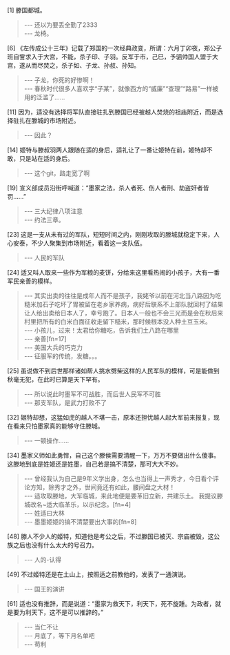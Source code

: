
[1] 滕国都城。
>--- 还以为要丢全勤了2333<br>
>--- 龙椅。<br>

[6] 《左传成公十三年》记载了郑国的一次经典政变，所谓：六月丁卯夜，郑公子班自訾求入于大宫，不能，杀子印、子羽。反军于市，己巳，予驷帅国人盟于大宫，遂从而尽焚之，杀子如、子龙、孙叔、孙知。
>--- 子龙，你死的好惨啊！<br>
>--- 春秋时代很多人喜欢字“子某”，就像西方的“威廉”“查理”“路易”一样被用的泛滥了……<br>

[11] 因为，适没有选择将军队直接驻扎到滕国已经被越人焚烧的祖庙附近，而是选择驻扎在滕城的市场附近。
>--- 因此？<br>

[14] 姬特与滕叔羽两人跟随在适的身后，适礼让了一番让姬特在前，姬特却不敢，只是站在适的身后。
>--- 这个git，路走宽了啊<br>

[19] 宣义部成员沿街呼喊道：“墨家之法，杀人者死、伤人者刑、劫盗奸者皆罚……”
>--- 三大纪律八项注意<br>
>--- 约法三章。<br>

[23] 这是一支从未有过的军队，短短时间之内，刚刚攻取的滕城就稳定下来，人心安泰，不少人聚集到市场附近，看着这一支队伍。
>--- 人民的军队<br>

[24] 适又叫人取来一些作为军粮的麦饼，分给来这里看热闹的小孩子，大有一番军民亲善的模样。
>--- 其实出卖的往往是成年人而不是孩子，我姥爷以前在河北当八路因为吃糙米加石子吃坏了胃被留在老乡家养病，病好后联系不上部队就回村了结果让人给出卖给日本人了，幸亏跑了。日本人一般也不会三光而是会在秋后来村里把所有的白米白面征收走留下糙米，那时候根本没人种土豆玉米。<br>
>--- 小孩儿，过来！太君给你糖吃，告诉我们土八路在哪里<br>
>--- 亲善[fn=17]<br>
>--- 美国大兵的巧克力<br>
>--- 征服军的传统，发糖。。。<br>

[25] 虽说做不到后世那样诸如帮人挑水劈柴这样的人民军队的模样，可是能做到秋毫无犯，在此时已算是天下罕有。
>--- 所以说此时墨军不可战胜，而后世人民军不可胜<br>
>--- 那支军队，是武力打败不了<br>

[32] 姬特却想，这猛如虎的越人不堪一击，原本还担忧越人起大军前来报复，现在看来只怕墨家真的能够守住滕城。
>--- 一顿操作……<br>

[34] 墨家义师如此勇悍，自己这个滕侯需要清醒一下，万万不要做出什么傻事。这滕地到底是姓姬还是姓墨，自己若是搞不清楚，那可大大不妙。
>--- 曾经我认为自己是9年义学出身，怎么也当得上一声秀才，今日看个评论方知，除秀才之外，世间竟还有如此，腰间盘之大材！<br>
>--- 适攻取滕地，大军临城，来此地便是要革旧立新，共建乐土。
我提议滕城改名~适大临革乐，以示纪念。[fn=4]<br>
>--- 姓适曰大林<br>
>--- 墨墨姬姬的搞不清楚要出大事的[fn=8]<br>

[48] 滕人不少人的姬特，知道他是考公之后，不过滕国已被灭、宗庙被毁，这公族之后也没有什么太大的号召力。
>--- 人的-认得<br>

[49] 不过姬特还是在土山上，按照适之前教他的，发表了一通演说。
>--- 国王的演讲<br>

[61] 适也没有推辞，而是说道：“墨家为救天下，利天下，死不旋踵。为政者，就是要为利天下，这不是可以推辞的。”
>--- 当仁不让<br>
>--- 月底了，等下月名单吧<br>
>--- 苟利<br>
